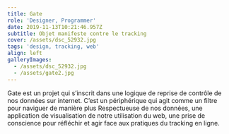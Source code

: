 ```yaml
---
title: Gate
role: 'Designer, Programmer'
date: 2019-11-13T10:21:46.957Z
subtitle: Objet manifeste contre le tracking
cover: /assets/dsc_52932.jpg
tags: 'design, tracking, web'
align: left
galleryImages:
  - /assets/dsc_52932.jpg
  - /assets/gate2.jpg
---
```

Gate est un projet qui s’inscrit dans une logique de reprise de contrôle de nos données sur internet. C’est un périphérique qui agit comme un filtre pour naviguer de manière plus Respectueuse de nos données, une application de visualisation de notre utilisation du web, une prise de conscience pour réfléchir et agir face aux pratiques du tracking en ligne.
